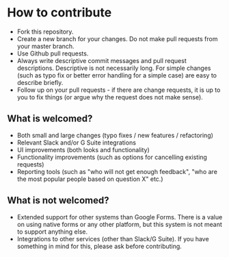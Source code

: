 # How to contribute

- Fork this repository.
- Create a new branch for your changes. Do not make pull requests from your master branch.
- Use Github pull requests.
- Always write descriptive commit messages and pull request descriptions. Descriptive is not necessarily long. For simple changes (such as typo fix or better error handling for a simple case) are easy to describe briefly.
- Follow up on your pull requests - if there are change requests, it is up to you to fix things (or argue why the request does not make sense).

## What is welcomed?

- Both small and large changes (typo fixes / new features / refactoring)
- Relevant Slack and/or G Suite integrations
- UI improvements (both looks and functionality)
- Functionality improvements (such as options for cancelling existing requests)
- Reporting tools (such as "who will not get enough feedback", "who are the most popular people based on question X" etc.)

## What is not welcomed?

- Extended support for other systems than Google Forms. There is a value on using native forms or any other platform, but this system is not meant to support anything else.
- Integrations to other services (other than Slack/G Suite). If you have something in mind for this, please ask before contributing.
